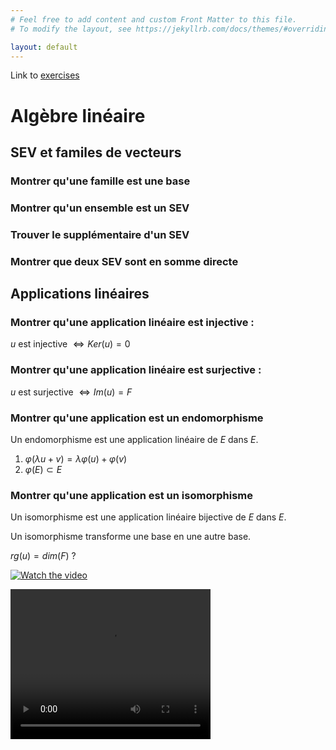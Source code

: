 ```yaml
---
# Feel free to add content and custom Front Matter to this file.
# To modify the layout, see https://jekyllrb.com/docs/themes/#overriding-theme-defaults

layout: default
---
```


Link to [exercises](/_posts/2024-07-01-welcome-to-jekyll.markdown)

# Algèbre linéaire

## SEV et familes de vecteurs

### Montrer qu'une famille est une base

### Montrer qu'un ensemble est un SEV

### Trouver le supplémentaire d'un SEV

### Montrer que deux SEV sont en somme directe

## Applications linéaires

### Montrer qu'une application linéaire est injective :

$u$ est injective $\iff Ker(u) = {0}$

### Montrer qu'une application linéaire est surjective :

$u$ est surjective $\iff Im(u) = F$

### Montrer qu'une application est un endomorphisme

Un endomorphisme est une application linéaire de $E$ dans $E$.

1. $\varphi(\lambda u + v) = \lambda \varphi (u) + \varphi (v)$
2. $\varphi (E) \subset E$

### Montrer qu'une application est un isomorphisme

Un isomorphisme est une application linéaire bijective de $E$ dans $E$.

Un isomorphisme transforme une base en une autre base.

$rg(u) = dim(F)$ ?

[![Watch the video](https://raw.githubusercontent.com/vcncolin/lefrenchmathproject/main/assets/manim/Manim_icon.png)](https://raw.githubusercontent.com/vcncolin/lefrenchmathproject/main/assets/manim/GaussianFunction.mp4)

<video src="https://raw.githubusercontent.com/vcncolin/lefrenchmathproject/main/assets/manim/GaussianFunction.mp4" width="320" height="240" controls></video>

